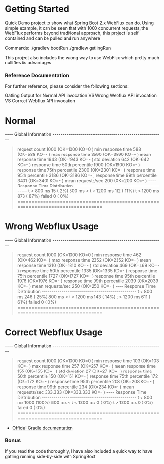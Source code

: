 # Getting Started
Quick Demo project to show what Spring Boot 2.x WebFlux can do. Using simple example, it can be seen that with 1000 concurrent requests,
the WebFlux performs beyond traditional approach, this project is self contained and can be pulled and run anywhere

Commands:
./gradlew bootRun
./gradlew gatlingRun

This project also includes the wrong way to use WebFlux which pretty much nullifies its advantages


### Reference Documentation
For further reference, please consider the following sections:

Gatling Output for Normal API invocation VS Wrong Webflux API invocation VS Correct Webflux API invocation

Normal
================================================================================
---- Global Information --------------------------------------------------------
> request count                                       1000 (OK=1000   KO=0     )
> min response time                                    588 (OK=588    KO=-     )
> max response time                                   3590 (OK=3590   KO=-     )
> mean response time                                  1943 (OK=1943   KO=-     )
> std deviation                                        642 (OK=642    KO=-     )
> response time 50th percentile                       1900 (OK=1900   KO=-     )
> response time 75th percentile                       2300 (OK=2301   KO=-     )
> response time 95th percentile                       3186 (OK=3186   KO=-     )
> response time 99th percentile                       3401 (OK=3401   KO=-     )
> mean requests/sec                                    200 (OK=200    KO=-     )
---- Response Time Distribution ------------------------------------------------
> t < 800 ms                                            15 (  2%)
> 800 ms < t < 1200 ms                                 112 ( 11%)
> t > 1200 ms                                          873 ( 87%)
> failed                                                 0 (  0%)
================================================================================


Wrong Webflux Usage
================================================================================
---- Global Information --------------------------------------------------------
> request count                                       1000 (OK=1000   KO=0     )
> min response time                                    462 (OK=462    KO=-     )
> max response time                                   2352 (OK=2352   KO=-     )
> mean response time                                  1310 (OK=1310   KO=-     )
> std deviation                                        469 (OK=469    KO=-     )
> response time 50th percentile                       1335 (OK=1335   KO=-     )
> response time 75th percentile                       1727 (OK=1727   KO=-     )
> response time 95th percentile                       1976 (OK=1976   KO=-     )
> response time 99th percentile                       2039 (OK=2039   KO=-     )
> mean requests/sec                                    250 (OK=250    KO=-     )
---- Response Time Distribution ------------------------------------------------
> t < 800 ms                                           246 ( 25%)
> 800 ms < t < 1200 ms                                 143 ( 14%)
> t > 1200 ms                                          611 ( 61%)
> failed                                                 0 (  0%)
================================================================================



Correct Webflux Usage
================================================================================
---- Global Information --------------------------------------------------------
> request count                                       1000 (OK=1000   KO=0     )
> min response time                                    103 (OK=103    KO=-     )
> max response time                                    257 (OK=257    KO=-     )
> mean response time                                   155 (OK=155    KO=-     )
> std deviation                                         27 (OK=27     KO=-     )
> response time 50th percentile                        150 (OK=151    KO=-     )
> response time 75th percentile                        172 (OK=172    KO=-     )
> response time 95th percentile                        208 (OK=208    KO=-     )
> response time 99th percentile                        234 (OK=234    KO=-     )
> mean requests/sec                                333.333 (OK=333.333 KO=-     )
---- Response Time Distribution ------------------------------------------------
> t < 800 ms                                          1000 (100%)
> 800 ms < t < 1200 ms                                   0 (  0%)
> t > 1200 ms                                            0 (  0%)
> failed                                                 0 (  0%)
================================================================================



* [Official Gradle documentation](https://docs.gradle.org)

### Bonus
If you read the code thoroughly, I have also included a quick way to have gatling running side-by-side with SpringBoot


